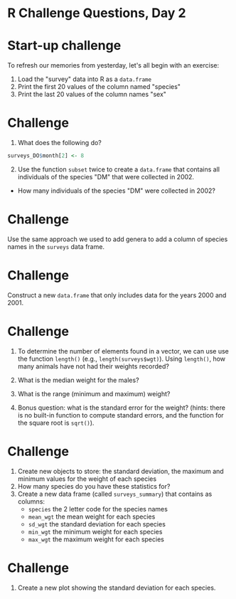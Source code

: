 R Challenge Questions, Day 2
========================================================

Start-up challenge
====================
To refresh our memories from yesterday, let's all begin with an exercise:

1.  Load the "survey" data into R as a `data.frame`
2.  Print the first 20 values of the column named "species"
3.  Print the last 20 values of the column names "sex"

Challenge
=========

1. What does the following do?

  
  ```r
  surveys_DO$month[2] <- 8
  ```
 
2. Use the function `subset` twice to create a `data.frame` that contains all
individuals of the species "DM" that were collected in 2002.
  * How many individuals of the species "DM" were collected in 2002?
  
Challenge
=========

Use the same approach we used to add genera to add a column of species names in the `surveys` data
frame.

Challenge
=========

Construct a new `data.frame` that only includes data
for the years 2000 and 2001.

Challenge
=========

1. To determine the number of elements found in a vector, we can use
use the function `length()` (e.g., `length(surveys$wgt)`). Using `length()`, how
many animals have not had their weights recorded?

2. What is the median weight for the males?

3. What is the range (minimum and maximum) weight?

4. Bonus question: what is the standard error for the weight? (hints: there is
   no built-in function to compute standard errors, and the function for the
   square root is `sqrt()`).
   
Challenge
=========

1. Create new objects to store: the standard deviation, the maximum and minimum
   values for the weight of each species
1. How many species do you have these statistics for?
1. Create a new data frame (called `surveys_summary`) that contains as columns:
   * `species` the 2 letter code for the species names
   * `mean_wgt` the mean weight for each species
   * `sd_wgt` the standard deviation for each species
   * `min_wgt`  the minimum weight for each species
   * `max_wgt`  the maximum weight for each species
   
Challenge
=========

1. Create a new plot showing the standard deviation for each species.
